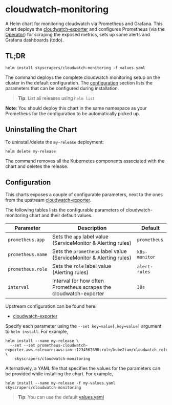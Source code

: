 # cloudwatch-monitoring

A Helm chart for monitoring cloudwatch via Prometheus and Grafana. This chart deploys the [cloudwatch-exporter](http://github.com/prometheus/cloudwatch_exporter) and configures Prometheus (via the [Operator](https://github.com/coreos/prometheus-operator)) for scraping the exposed metrics, sets up some alerts and Grafana dashboards (todo).

## TL;DR

```shell
helm install skyscrapers/cloudwatch-monitoring -f values.yaml
```

The command deploys the complete cloudwatch monitoring setup on the cluster in the default configuration. The [configuration](#configuration) section lists the parameters that can be configured during installation.

> **Tip**: List all releases using `helm list`

**Note**: You should deploy this chart in the same namespace as your Prometheus for the configuration to be automatically picked up.

## Uninstalling the Chart

To uninstall/delete the `my-release` deployment:

```shell
helm delete my-release
```

The command removes all the Kubernetes components associated with the chart and deletes the release.

## Configuration

This charts exposes a couple of configurable parameters, next to the ones from the upstream [cloudwatch-exporter](https://github.com/kubernetes/charts/tree/master/stable/prometheus-cloudwatch-exporter).

The following tables lists the configurable parameters of cloudwatch-monitoring chart and their default values.

Parameter | Description | Default
--- | --- | ---
`prometheus.app` | Sets the `app` label value (ServiceMonitor & Alerting rules) | `prometheus`
`prometheus.name` | Sets the `prometheus` label value (ServiceMonitor & Alerting rules) | `k8s-monitor`
`prometheus.role` | Sets the `role` label value (Alerting rules) | `alert-rules`
`interval` | Interval for how often Prometheus scrapes the cloudwatch-exporter | `30s`

Upstream configuration can be found here:

- [cloudwatch-exporter](https://github.com/kubernetes/charts/tree/master/stable/prometheus-cloudwatch-exporter/README.md)

Specify each parameter using the `--set key=value[,key=value]` argument to `helm install`. For example,

```shell
helm install --name my-release \
  --set --set prometheus-cloudwatch-exporter.aws.role=arn:aws:iam::1234567890:role/kube2iam/cloudwatch_role \
    skyscrapers/cloudwatch-monitoring
```

Alternatively, a YAML file that specifies the values for the parameters can be provided while installing the chart. For example,

```shell
helm install --name my-release -f my-values.yaml skyscrapers/cloudwatch-monitoring
```

> **Tip**: You can use the default [values.yaml](values.yaml)
